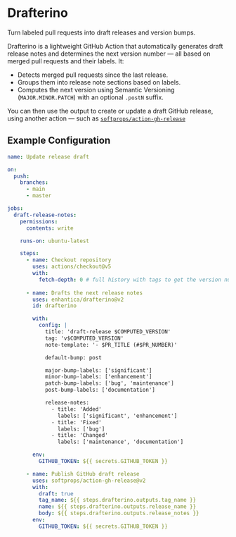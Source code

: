 # Drafterino

Turn labeled pull requests into draft releases and version bumps.

Drafterino is a lightweight GitHub Action that automatically generates draft 
release notes and determines the next version number — all based on merged 
pull requests and their labels. It:

- Detects merged pull requests since the last release.
- Groups them into release note sections based on labels.
- Computes the next version using Semantic Versioning (`MAJOR.MINOR.PATCH`) 
  with an optional `.postN` suffix.

You can then use the output to create or update a draft GitHub release,
using another action — such as [`softprops/action-gh-release`](https://github.com/softprops/action-gh-release)

## Example Configuration

```yaml
name: Update release draft

on:
  push:
    branches:
      - main
      - master

jobs:
  draft-release-notes:
    permissions:
      contents: write

    runs-on: ubuntu-latest

    steps:
      - name: Checkout repository
        uses: actions/checkout@v5
        with:
          fetch-depth: 0 # full history with tags to get the version number by drafterino
          
      - name: Drafts the next release notes
        uses: enhantica/drafterino@v2
        id: drafterino

        with:
          config: |
            title: 'draft-release $COMPUTED_VERSION'
            tag: 'v$COMPUTED_VERSION'
            note-template: '- $PR_TITLE (#$PR_NUMBER)'

            default-bump: post

            major-bump-labels: ['significant']
            minor-bump-labels: ['enhancement']
            patch-bump-labels: ['bug', 'maintenance']
            post-bump-labels: ['documentation']

            release-notes:
              - title: 'Added'
                labels: ['significant', 'enhancement']
              - title: 'Fixed'
                labels: ['bug']
              - title: 'Changed'
                labels: ['maintenance', 'documentation']

        env:
          GITHUB_TOKEN: ${{ secrets.GITHUB_TOKEN }}

      - name: Publish GitHub draft release
        uses: softprops/action-gh-release@v2
        with:
          draft: true
          tag_name: ${{ steps.drafterino.outputs.tag_name }}
          name: ${{ steps.drafterino.outputs.release_name }}
          body: ${{ steps.drafterino.outputs.release_notes }}
        env:
          GITHUB_TOKEN: ${{ secrets.GITHUB_TOKEN }}
```
